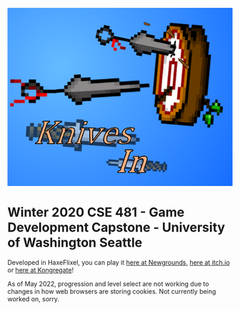 ![Logo](./knives-in.png)


# Winter 2020 CSE 481 - Game Development Capstone - University of Washington Seattle

Developed in HaxeFlixel, you can play it [here at Newgrounds](https://www.newgrounds.com/portal/view/749806), [here at itch.io](https://pathiratk.itch.io/knives-in) or [here at Kongregate](https://www.kongregate.com/games/Catoptrophobic/knives-in)!

As of May 2022, progression and level select are not working due to changes in how web browsers are storing cookies. Not currently being worked on, sorry.

